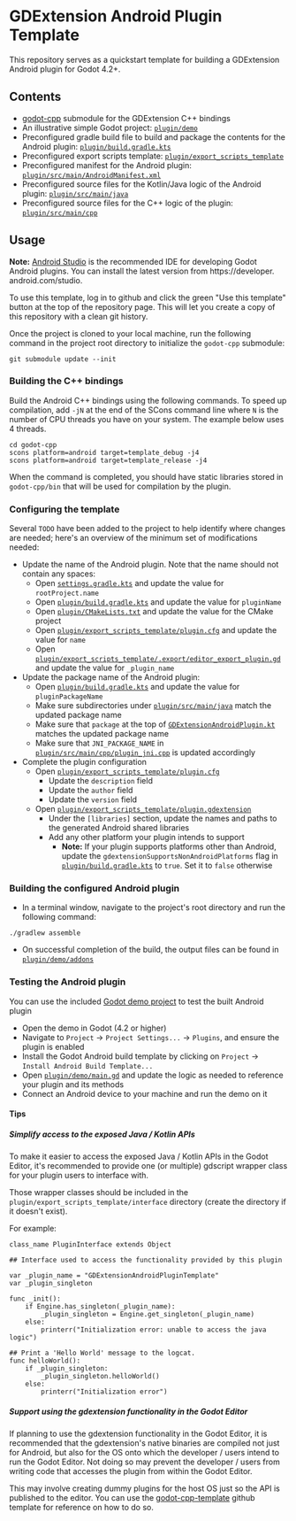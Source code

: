 # GDExtension Android Plugin Template
This repository serves as a quickstart template for building a GDExtension Android plugin for Godot 
4.2+.

## Contents
* [godot-cpp](godot-cpp) submodule for the GDExtension C++ bindings
* An illustrative simple Godot project: [`plugin/demo`](plugin/demo)
* Preconfigured gradle build file to build and package the contents for the Android plugin: 
  [`plugin/build.gradle.kts`](plugin/build.gradle.kts)
* Preconfigured export scripts template: 
  [`plugin/export_scripts_template`](plugin/export_scripts_template)
* Preconfigured manifest for the Android plugin:
  [`plugin/src/main/AndroidManifest.xml`](plugin/src/main/AndroidManifest.xml)
* Preconfigured source files for the Kotlin/Java logic of the Android plugin: 
  [`plugin/src/main/java`](plugin/src/main/java)
* Preconfigured source files for the C++ logic of the plugin: [`plugin/src/main/cpp`](plugin/src/main/cpp)

## Usage
**Note:** [Android Studio](https://developer.android.com/studio) is the recommended IDE for 
developing Godot Android plugins. You can install the latest version from https://developer.
android.com/studio.

To use this template, log in to github and click the green "Use this template" button at the top 
of the repository page.
This will let you create a copy of this repository with a clean git history.

Once the project is cloned to your local machine, run the following command in the project root 
directory to initialize the `godot-cpp` submodule:
```
git submodule update --init
```

### Building the C++ bindings
Build the Android C++ bindings using the following commands. To speed up compilation, add `-jN` at 
the end of the SCons command line where `N` is the number of CPU threads you have on your system.
The example below uses 4 threads.
```
cd godot-cpp
scons platform=android target=template_debug -j4
scons platform=android target=template_release -j4
```

When the command is completed, you should have static libraries stored in `godot-cpp/bin` that 
will be used for compilation by the plugin.

### Configuring the template
Several `TODO` have been added to the project to help identify where changes are needed; here's an 
overview of the minimum set of modifications needed:
* Update the name of the Android plugin. Note that the name should not contain any spaces:
  * Open [`settings.gradle.kts`](settings.gradle.kts) and update the value for `rootProject.name`
  * Open [`plugin/build.gradle.kts`](plugin/build.gradle.kts) and update the value for `pluginName`
  * Open [`plugin/CMakeLists.txt`](plugin/CMakeLists.txt) and update the value for the CMake project
  * Open [`plugin/export_scripts_template/plugin.cfg`](plugin/export_scripts_template/plugin.cfg)
    and update the value for `name`
  * Open [`plugin/export_scripts_template/.export/editor_export_plugin.gd`](plugin/export_scripts_template/.export/editor_export_plugin.gd)
    and update the value for `_plugin_name`
* Update the package name of the Android plugin:
  * Open [`plugin/build.gradle.kts`](plugin/build.gradle.kts) and update the value for `pluginPackageName`
  * Make sure subdirectories under [`plugin/src/main/java`](plugin/src/main/java) match the 
    updated package name
  * Make sure that `package` at the top of [`GDExtensionAndroidPlugin.kt`](plugin/src/main/java/org/godotengine/plugin/android/gdextension/template/GDExtensionAndroidPlugin.kt)
    matches the updated package name
  * Make sure that `JNI_PACKAGE_NAME` in [`plugin/src/main/cpp/plugin_jni.cpp`](plugin/src/main/cpp/plugin_jni.cpp)
    is updated accordingly
* Complete the plugin configuration
  * Open [`plugin/export_scripts_template/plugin.cfg`](plugin/export_scripts_template/plugin.cfg)
    * Update the `description` field
    * Update the `author` field
    * Update the `version` field
  * Open [`plugin/export_scripts_template/plugin.gdextension`](plugin/export_scripts_template/plugin.gdextension)
    * Under the `[libraries]` section, update the names and paths to the generated Android shared 
      libraries
    * Add any other platform your plugin intends to support
      * **Note:** If your plugin supports platforms other than Android, update the 
        `gdextensionSupportsNonAndroidPlatforms` flag in [`plugin/build.gradle.kts`](plugin/build.gradle.kts)
        to `true`. Set it to `false` otherwise

### Building the configured Android plugin
- In a terminal window, navigate to the project's root directory and run the following command:
```
./gradlew assemble
```
- On successful completion of the build, the output files can be found in
  [`plugin/demo/addons`](plugin/demo/addons)

### Testing the Android plugin
You can use the included [Godot demo project](plugin/demo/project.godot) to test the built Android 
plugin

- Open the demo in Godot (4.2 or higher)
- Navigate to `Project` -> `Project Settings...` -> `Plugins`, and ensure the plugin is enabled
- Install the Godot Android build template by clicking on `Project` -> `Install Android Build Template...`
- Open [`plugin/demo/main.gd`](plugin/demo/main.gd) and update the logic as needed to reference 
  your plugin and its methods
- Connect an Android device to your machine and run the demo on it

#### Tips

##### Simplify access to the exposed Java / Kotlin APIs

To make it easier to access the exposed Java / Kotlin APIs in the Godot Editor, it's recommended to
provide one (or multiple) gdscript wrapper class for your plugin users to interface with.

Those wrapper classes should be included in the `plugin/export_scripts_template/interface`
directory (create the directory if it doesn't exist).

For example:

```
class_name PluginInterface extends Object

## Interface used to access the functionality provided by this plugin

var _plugin_name = "GDExtensionAndroidPluginTemplate"
var _plugin_singleton

func _init():
	if Engine.has_singleton(_plugin_name):
		_plugin_singleton = Engine.get_singleton(_plugin_name)
	else:
		printerr("Initialization error: unable to access the java logic")

## Print a 'Hello World' message to the logcat.
func helloWorld():
	if _plugin_singleton:
		_plugin_singleton.helloWorld()
	else:
		printerr("Initialization error")

```

##### Support using the gdextension functionality in the Godot Editor

If planning to use the gdextension functionality in the Godot Editor, it is recommended that the 
gdextension's native binaries are compiled not just for Android, but also for the OS onto which 
the developer / users intend to run the Godot Editor. Not doing so may prevent the developer / 
users from writing code that accesses the plugin from within the Godot Editor.

This may involve creating dummy plugins for the host OS just so the API is published to the 
editor. You can use the [godot-cpp-template](https://github.com/godotengine/godot-cpp-template) 
github template for reference on how to do so.
